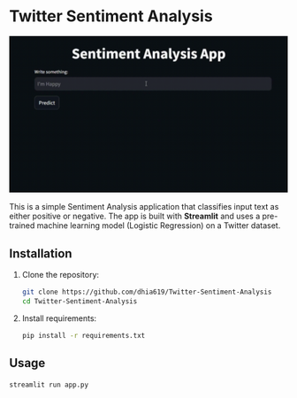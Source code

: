 # Twitter Sentiment Analysis 

![Demo](demo.gif)

This is a simple Sentiment Analysis  application that classifies input text as either positive or negative. The app is built with **Streamlit** and uses a pre-trained machine learning model (Logistic Regression) on a Twitter dataset.

## Installation
1. Clone the repository:
   ```bash
   git clone https://github.com/dhia619/Twitter-Sentiment-Analysis
   cd Twitter-Sentiment-Analysis
   ```

2. Install requirements:
    ```bash
    pip install -r requirements.txt
    ```
   
## Usage

```bash
streamlit run app.py
```

